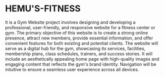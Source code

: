 # HEMU'S-FITNESS
It is a Gym Website project involves designing and developing a professional, user-friendly, and responsive website for a fitness center or gym. The primary objective of this website is to create a strong online presence, attract new members, provide essential information, and offer convenient features for both existing and potential clients. The website will serve as a digital hub for the gym, showcasing its services, facilities, membership plans, class schedules, trainers, and success stories. It will include an aesthetically appealing home page with high-quality images and engaging content that reflects the gym's brand identity. Navigation will be intuitive to ensure a seamless user experience across all devices.

